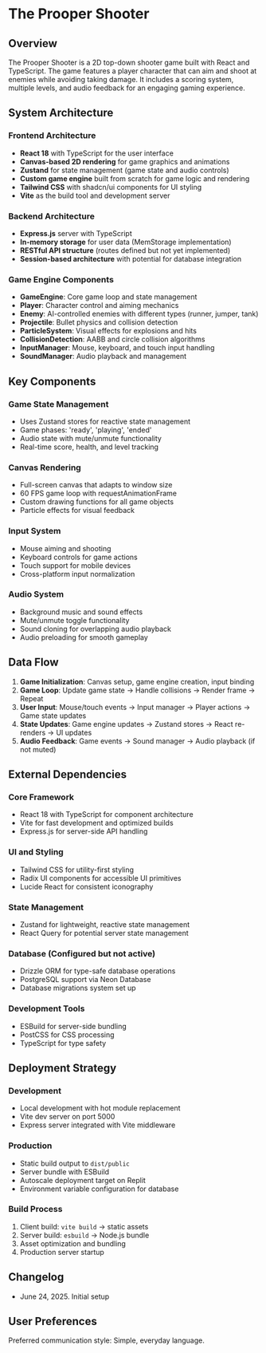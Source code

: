 # The Prooper Shooter

## Overview

The Prooper Shooter is a 2D top-down shooter game built with React and TypeScript. The game features a player character that can aim and shoot at enemies while avoiding taking damage. It includes a scoring system, multiple levels, and audio feedback for an engaging gaming experience.

## System Architecture

### Frontend Architecture
- **React 18** with TypeScript for the user interface
- **Canvas-based 2D rendering** for game graphics and animations
- **Zustand** for state management (game state and audio controls)
- **Custom game engine** built from scratch for game logic and rendering
- **Tailwind CSS** with shadcn/ui components for UI styling
- **Vite** as the build tool and development server

### Backend Architecture
- **Express.js** server with TypeScript
- **In-memory storage** for user data (MemStorage implementation)
- **RESTful API structure** (routes defined but not yet implemented)
- **Session-based architecture** with potential for database integration

### Game Engine Components
- **GameEngine**: Core game loop and state management
- **Player**: Character control and aiming mechanics
- **Enemy**: AI-controlled enemies with different types (runner, jumper, tank)
- **Projectile**: Bullet physics and collision detection
- **ParticleSystem**: Visual effects for explosions and hits
- **CollisionDetection**: AABB and circle collision algorithms
- **InputManager**: Mouse, keyboard, and touch input handling
- **SoundManager**: Audio playback and management

## Key Components

### Game State Management
- Uses Zustand stores for reactive state management
- Game phases: 'ready', 'playing', 'ended'
- Audio state with mute/unmute functionality
- Real-time score, health, and level tracking

### Canvas Rendering
- Full-screen canvas that adapts to window size
- 60 FPS game loop with requestAnimationFrame
- Custom drawing functions for all game objects
- Particle effects for visual feedback

### Input System
- Mouse aiming and shooting
- Keyboard controls for game actions
- Touch support for mobile devices
- Cross-platform input normalization

### Audio System
- Background music and sound effects
- Mute/unmute toggle functionality
- Sound cloning for overlapping audio playback
- Audio preloading for smooth gameplay

## Data Flow

1. **Game Initialization**: Canvas setup, game engine creation, input binding
2. **Game Loop**: Update game state → Handle collisions → Render frame → Repeat
3. **User Input**: Mouse/touch events → Input manager → Player actions → Game state updates
4. **State Updates**: Game engine updates → Zustand stores → React re-renders → UI updates
5. **Audio Feedback**: Game events → Sound manager → Audio playback (if not muted)

## External Dependencies

### Core Framework
- React 18 with TypeScript for component architecture
- Vite for fast development and optimized builds
- Express.js for server-side API handling

### UI and Styling
- Tailwind CSS for utility-first styling
- Radix UI components for accessible UI primitives
- Lucide React for consistent iconography

### State Management
- Zustand for lightweight, reactive state management
- React Query for potential server state management

### Database (Configured but not active)
- Drizzle ORM for type-safe database operations
- PostgreSQL support via Neon Database
- Database migrations system set up

### Development Tools
- ESBuild for server-side bundling
- PostCSS for CSS processing
- TypeScript for type safety

## Deployment Strategy

### Development
- Local development with hot module replacement
- Vite dev server on port 5000
- Express server integrated with Vite middleware

### Production
- Static build output to `dist/public`
- Server bundle with ESBuild
- Autoscale deployment target on Replit
- Environment variable configuration for database

### Build Process
1. Client build: `vite build` → static assets
2. Server build: `esbuild` → Node.js bundle
3. Asset optimization and bundling
4. Production server startup

## Changelog
- June 24, 2025. Initial setup

## User Preferences

Preferred communication style: Simple, everyday language.